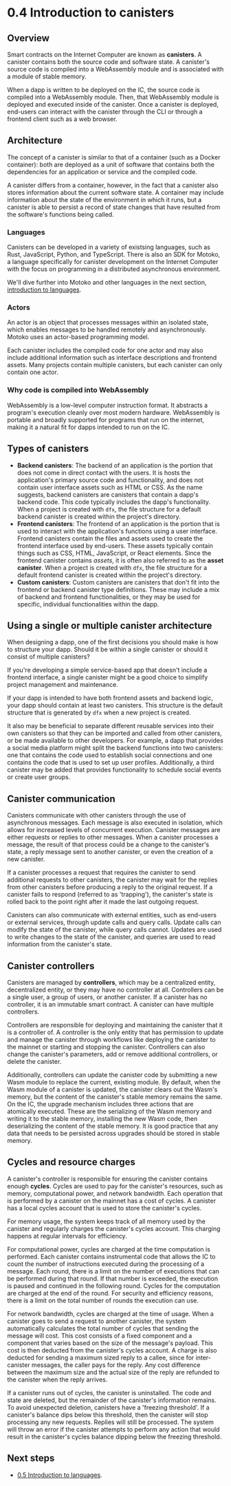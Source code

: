 # 0.4 Introduction to canisters

## Overview

Smart contracts on the Internet Computer are known as **canisters**. A canister contains both the source code and software state. A canister's source code is compiled into a WebAssembly module and is associated with a module of stable memory. 

When a dapp is written to be deployed on the IC, the source code is compiled into a WebAssembly module. Then, that WebAssembly module is deployed and executed inside of the canister.  Once a canister is deployed, end-users can interact with the canister through the CLI or through a frontend client such as a web browser. 

## Architecture

The concept of a canister is similar to that of a container (such as a Docker container): both are deployed as a unit of software that contains both the dependencies for an application or service and the compiled code. 

A canister differs from a container, however, in the fact that a canister also stores information about the current software state. A container may include information about the state of the environment in which it runs, but a canister is able to persist a record of state changes that have resulted from the software's functions being called. 

### Languages 

Canisters can be developed in a variety of existsing languages, such as Rust, JavaScript, Python, and TypeScript. 
There is also an SDK for Motoko, a language specifically for canister development on the Internet Computer with the focus on programming in a distributed asynchronous environment. 

We'll dive further into Motoko and other languages in the next section, [introduction to languages](05-intro-languages.md).

### Actors

An actor is an object that processes messages within an isolated state, which enables messages to be handled remotely and asynchronously. Motoko uses an actor-based programming model. 

Each canister includes the compiled code for one actor and may also include additional information such as interface descriptions and frontend assets. Many projects contain multiple canisters, but each canister can only contain one actor. 

### Why code is compiled into WebAssembly

WebAssembly is a low-level computer instruction format. It abstracts a program's execution cleanly over most modern hardware. WebAssembly is portable and broadly supported for programs that run on the internet, making it a natural fit for dapps intended to run on the IC. 

## Types of canisters

- **Backend canisters**: The backend of an application is the portion that does not come in direct contact with the users. It is hosts the application's primary source code and functionality, and does not contain user interface assets such as HTML or CSS. As the name suggests, backend canisters are canisters that contain a dapp's backend code. This code typically includes the dapp's functionality. When a project is created with `dfx`, the file structure for a default backend canister is created within the project's directory.  
- **Frontend canisters**: The frontend of an application is the portion that is used to interact with the application's functions using a user interface. Frontend canisters contain the files and assets used to create the frontend interface used by end-users. These assets typically contain things such as CSS, HTML, JavaScript, or React elements. Since the frontend canister contains *assets*, it is often also referred to as the **asset canister**. When a project is created with `dfx`, the file structure for a default frontend canister is created within the project's directory. 
- **Custom canisters**: Custom canisters are canisters that don't fit into the frontend or backend canister type definitions. These may include a mix of backend and frontend functionalities, or they may be used for specific, individual functionalities within the dapp. 

## Using a single or multiple canister architecture 

When designing a dapp, one of the first decisions you should make is how to structure your dapp. Should it be within a single canister or should it consist of multiple canisters?

If you're developing a simple service-based app that doesn't include a frontend interface, a single canister might be a good choice to simplify project management and maintenance. 

If your dapp is intended to have both frontend assets and backend logic, your dapp should contain at least two canisters. This structure is the default structure that is generated by `dfx` when a new project is created. 

It also may be beneficial to separate different reusable services into their own canisters so that they can be imported and called from other canisters, or be made available to other developers. For example, a dapp that provides a social media platform might split the backend functions into two canisters: one that contains the code used to establish social connections and one contains the code that is used to set up user profiles. Additionally, a third canister may be added that provides functionality to schedule social events or create user groups. 

## Canister communication

Canisters communicate with other canisters through the use of asynchronous messages. Each message is also executed in isolation, which allows for increased levels of concurrent execution. Canister messages are either requests or replies to other messages. When a canister processes a message, the result of that process could be a change to the canister's state, a reply message sent to another canister, or even the creation of a new canister. 

If a canister processes a request that requires the canister to send additional requests to other canisters, the canister may wait for the replies from other canisters before producing a reply to the original request. If a canister fails to respond (referred to as 'trapping'), the canister's state is rolled back to the point right after it made the last outgoing request. 

Canisters can also communicate with external entities, such as end-users or external services, through update calls and query calls. Update calls can modify the state of the canister, while query calls cannot. Updates are used to write changes to the state of the canister, and queries are used to read information from the canister's state. 

## Canister controllers

Canisters are managed by **controllers**, which may be a centralized entity, decentralized entity, or they may have no controller at all. Controllers can be a single user, a group of users, or another canister. If a canister has no controller, it is an immutable smart contract. A canister can have multiple controllers. 

Controllers are responsible for deploying and maintaining the canister that it is a controller of. A controller is the only entity that has permission to update and manage the canister through workflows like deploying the canister to the mainnet or starting and stopping the canister. Controllers can also change the canister's parameters, add or remove additional controllers, or delete the canister. 

Additionally, controllers can update the canister code by submitting a new Wasm module to replace the current, existing module. By default, when the Wasm module of a canister is updated, the canister clears out the Wasm's memory, but the content of the canister's stable memory remains the same. On the IC, the upgrade mechanism includes three actions that are atomically executed. These are the serializing of the Wasm memory and writing it to the stable memory, installing the new Wasm code, then deserializing the content of the stable memory. It is good practice that any data that needs to be persisted across upgrades should be stored in stable memory. 

## Cycles and resource charges

A canister's controller is responsible for ensuring the canister contains enough **cycles**. Cycles are used to pay for the canister's resources, such as memory, computational power, and network bandwidth. Each operation that is performed by a canister on the mainnet has a cost of cycles. A canister has a local cycles account that is used to store the canister's cycles. 

For memory usage, the system keeps track of all memory used by the canister and regularly charges the canister's cycles account. This charging happens at regular intervals for efficiency. 

For computational power, cycles are charged at the time computation is performed. Each canister contains instrumental code that allows the IC to count the number of instructions executed during the processing of a message. Each round, there is a limit on the number of executions that can be performed during that round. If that number is exceeded, the execution is paused and continued in the following round. Cycles for the computation are charged at the end of the round. For security and efficiency reasons, there is a limit on the total number of rounds the execution can use.

For network bandwidth, cycles are charged at the time of usage. When a canister goes to send a request to another canister, the system automatically calculates the total number of cycles that sending the message will cost. This cost consists of a fixed component and a component that varies based on the size of the message's payload. This cost is then deducted from the canister's cycles account. A charge is also deducted for sending a maximum sized reply to a callee, since for inter-canister messages, the caller pays for the reply. Any cost difference between the maximum size and the actual size of the reply are refunded to the canister when the reply arrives. 

If a canister runs out of cycles, the canister is uninstalled. The code and state are deleted, but the remainder of the canister's information remains. To avoid unexpected deletion, canisters have a 'freezing threshold'. If a canister's balance dips below this threshold, then the canister will stop processing any new requests. Replies will still be processed. The system will throw an error if the canister attempts to perform any action that would result in the canister's cycles balance dipping below the freezing threshold. 

## Next steps

- [0.5 Introduction to languages](05-intro-languages.md).
